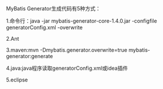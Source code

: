 MyBatis Generator生成代码有5种方式：

1.命令行：java -jar mybatis-generator-core-1.4.0.jar -configfile generatorConfig.xml -overwrite

2.Ant

3.maven:mvn -Dmybatis.generator.overwrite=true mybatis-generator:generate

4.java:java程序读取generatorConfig.xml或idea插件

5.eclipse